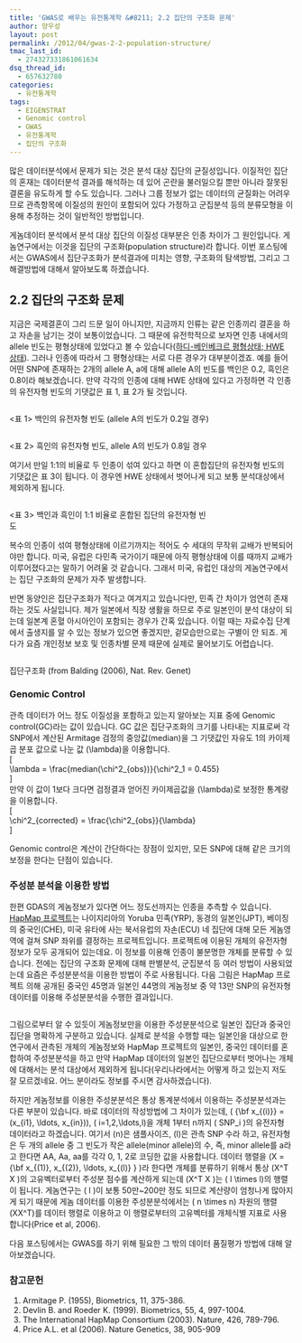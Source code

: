 ```yaml
---
title: 'GWAS로 배우는 유전통계학 &#8211; 2.2 집단의 구조화 문제'
author: 양우성
layout: post
permalink: /2012/04/gwas-2-2-population-structure/
tmac_last_id:
  - 274327331861061634
dsq_thread_id:
  - 657632780
categories:
  - 유전통계학
tags:
  - EIGENSTRAT
  - Genomic control
  - GWAS
  - 유전통계학
  - 집단의 구조화
---
```

많은 데이터분석에서 문제가 되는 것은 분석 대상 집단의 균질성입니다. 이질적인 집단의 혼재는 데이터분석 결과를 해석하는 데 있어 곤란을 불러일으킬 뿐만 아니라 잘못된 결론을 유도하게 할 수도 있습니다. 그러나 그룹 정보가 없는 데이터의 균질화는 어려우므로 관측항목에 이질성의 원인이 포함되어 있다 가정하고 군집분석 등의 분류모형을 이용해 추정하는 것이 일반적인 방법입니다.

게놈데이터 분석에서 분석 대상 집단의 이질성 대부분은 인종 차이가 그 원인입니다. 게놈연구에서는 이것을 집단의 구조화(population structure)라 합니다. 이번 포스팅에서는 GWAS에서 집단구조화가 분석결과에 미치는 영향, 구조화의 탐색방법, 그리고 그 해결방법에 대해서 알아보도록 하겠습니다.  

## 2.2 집단의 구조화 문제 

지금은 국제결혼이 그리 드문 일이 아니지만, 지금까지 인류는 같은 인종끼리 결혼을 하고 자손을 남기는 것이 보통이었습니다. 그 때문에 유전학적으로 보자면 인종 내에서의 allele 빈도는 평형상태에 있었다고 볼 수 있습니다([하디-베인베크르 평형상태; HWE 상태][1]). 그러나 인종에 따라서 그 평형상태는 서로 다른 경우가 대부분이겠죠. 예를 들어 어떤 SNP에 존재하는 2개의 allele A, a에 대해 allele A의 빈도를 백인은 0.2, 흑인은 0.8이라 해보겠습니다. 만약 각각의 인종에 대해 HWE 상태에 있다고 가정하면 각 인종의 유전자형 빈도의 기댓값은 표 1, 표 2가 될 것입니다.

<div id="attachment_2522" style="width: 360px" class="wp-caption aligncenter">
  <a href="http://i1.wp.com/wsyang.com/wp-content/uploads/2012/03/table1.png"><img src="http://i1.wp.com/wsyang.com/wp-content/uploads/2012/03/table1.png?resize=350%2C65" alt="" title="table3" class="size-full wp-image-2522" data-recalc-dims="1" /></a><p class="wp-caption-text">
    <표 1> 백인의 유전자형 빈도 (allele A의 빈도가 0.2일 경우)
  </p>
</div>

<div id="attachment_2521" style="width: 360px" class="wp-caption aligncenter">
  <a href="http://i1.wp.com/wsyang.com/wp-content/uploads/2012/03/table2.png"><img src="http://i1.wp.com/wsyang.com/wp-content/uploads/2012/03/table2.png?resize=350%2C51" alt="" title="table2" class="size-full wp-image-2521" data-recalc-dims="1" /></a><p class="wp-caption-text">
    <표 2> 흑인의 유전자형 빈도, allele A의 빈도가 0.8일 경우
  </p>
</div>

여기서 만일 1:1의 비율로 두 인종이 섞여 있다고 하면 이 혼합집단의 유전자형 빈도의 기댓값은 표 3이 됩니다. 이 경우엔 HWE 상태에서 벗어나게 되고 보통 분석대상에서 제외하게 됩니다.

<div id="attachment_2522" style="width: 360px" class="wp-caption aligncenter">
  <a href="http://i1.wp.com/wsyang.com/wp-content/uploads/2012/03/table3.png"><img src="http://i1.wp.com/wsyang.com/wp-content/uploads/2012/03/table3.png?resize=350%2C49" alt="" title="table3" class="size-full wp-image-2522" data-recalc-dims="1" /></a><p class="wp-caption-text">
    <표 3> 백인과 흑인이 1:1 비율로 혼합된 집단의 유전자형 빈도
  </p>
</div>

복수의 인종이 섞여 평형상태에 이르기까지는 적어도 수 세대의 무작위 교배가 반복되어야만 합니다. 미국, 유럽은 다민족 국가이기 때문에 아직 평형상태에 이를 때까지 교배가 이루어졌다고는 말하기 어려울 것 같습니다. 그래서 미국, 유럽인 대상의 게놈연구에서는 집단 구조화의 문제가 자주 발생합니다.

반면 동양인은 집단구조화가 적다고 여겨지고 있습니다만, 민족 간 차이가 엄연히 존재하는 것도 사실입니다. 제가 일본에서 직장 생활을 하므로 주로 일본인이 분석 대상이 되는데 일본계 혼혈 아시아인이 포함되는 경우가 간혹 있습니다. 이럴 때는 자료수집 단계에서 출생지를 알 수 있는 정보가 있으면 좋겠지만, 겉모습만으로는 구별이 안 되죠. 게다가 요즘 개인정보 보호 및 인종차별 문제 때문에 실제로 물어보기도 어렵습니다.

<div id="attachment_2598" style="width: 472px" class="wp-caption aligncenter">
  <a href="http://i2.wp.com/wsyang.com/wp-content/uploads/2012/04/structure.png"><img src="http://i2.wp.com/wsyang.com/wp-content/uploads/2012/04/structure.png?resize=462%2C280" alt="" title="structure" class="size-full wp-image-2598" data-recalc-dims="1" /></a><p class="wp-caption-text">
    집단구조화 (from Balding (2006), Nat. Rev. Genet)
  </p>
</div>

### Genomic Control 

관측 데이터가 어느 정도 이질성을 포함하고 있는지 알아보는 지표 중에 Genomic control(GC)라는 값이 있습니다. GC 값은 집단구조화의 크기를 나타내는 지표로써 각 SNP에서 계산된 Armitage 검정의 중앙값(median)을 그 기댓값인 자유도 1의 카이제곱 분포 값으로 나눈 값 \(\lambda\)을 이용합니다.  
\[  
\lambda = \frac{median(\chi^2\_{obs})}{\chi^2\_1 = 0.455}  
\]  
만약 이 값이 1보다 크다면 검정결과 얻어진 카이제곱값을 \(\lambda\)로 보정한 통계량을 이용합니다.  
\[  
\chi^2\_{corrected} = \frac{\chi^2\_{obs}}{\lambda}  
\]

Genomic control은 계산이 간단하다는 장점이 있지만, 모든 SNP에 대해 같은 크기의 보정을 한다는 단점이 있습니다.

### 주성분 분석을 이용한 방법 

한편 GDAS의 게놈정보가 있다면 어느 정도선까지는 인종을 추측할 수 있습니다. [HapMap 프로젝트][2]는 나이지리아의 Yoruba 민족(YRP), 동경의 일본인(JPT), 베이징의 중국인(CHE), 미국 유타에 사는 북서유럽의 자손(ECU) 네 집단에 대해 모든 게놈영역에 걸쳐 SNP 좌위를 결정하는 프로젝트입니다. 프로젝트에 이용된 개체의 유전자형 정보가 모두 공개되어 있는데요. 이 정보를 이용해 인종이 불분명한 개체를 분류할 수 있습니다. 전에는 집단의 구조화 문제에 대해 판별분석, 군집분석 등 여러 방법이 사용되었는데 요즘은 주성분분석을 이용한 방법이 주로 사용됩니다. 다음 그림은 HapMap 프로젝트 의해 공개된 중국인 45명과 일본인 44명의 게놈정보 중 약 13만 SNP의 유전자형 데이터를 이용해 주성분분석을 수행한 결과입니다.

[<img src="http://i0.wp.com/wsyang.com/wp-content/uploads/2012/03/figK-2.jpg?resize=450%2C450" alt="" title="figK-2" class="aligncenter size-full wp-image-2549" data-recalc-dims="1" />][3]

그림으로부터 알 수 있듯이 게놈정보만을 이용한 주성분분석으로 일본인 집단과 중국인 집단을 명확하게 구분하고 있습니다. 실제로 분석을 수행할 때는 일본인을 대상으로 한 연구에서 관측된 개체의 게놈정보와 HapMap 프로젝트의 일본인, 중국인 데이터를 혼합하여 주성분분석을 하고 만약 HapMap 데이터의 일본인 집단으로부터 벗어나는 개체에 대해서는 분석 대상에서 제외하게 됩니다(우리나라에서는 어떻게 하고 있는지 저도 잘 모르겠네요. 어느 분이라도 정보를 주시면 감사하겠습니다).

하지만 게놈정보를 이용한 주성분분석은 통상 통계분석에서 이용하는 주성분분석과는 다른 부분이 있습니다. 바로 데이터의 작성방법에 그 차이가 있는데, \( {\bf x\_{(i)}} = (x\_{i1}, \ldots, x\_{in})\), \( i=1,2,\ldots,l\)을 개체 1부터 n까지 \( SNP\_i \)의 유전자형 데이터라고 하겠습니다. 여기서 \(n\)은 샘플사이즈, \(l\)은 관측 SNP 수라 하고, 유전자형은 두 개의 allele 중 그 빈도가 작은 allele(minor allele)의 수, 즉, minor allele를 a라고 한다면 AA, Aa, aa를 각각 0, 1, 2로 코딩한 값을 사용합니다. 데이터 행렬을 \(X = {\bf x\_{(1)}, x\_{(2)}, \ldots, x_{(l)} } \)라 한다면 개체를 분류하기 위해서 통상 \(X^T X \)의 고유벡터로부터 주성분 점수를 계산하게 되는데 \(X^T X \)는 \( l \times l\)의 행렬이 됩니다. 게놈연구는 \( l \)이 보통 50만~200만 정도 되므로 계산량이 엄청나게 많아지게 되기 때문에 게놈 데이터를 이용한 주성분분석에서는 \( n \times n\) 차원의 행렬 \(XX^T\)를 데이터 행렬로 이용하고 이 행렬로부터의 고유벡터를 개체식별 지표로 사용합니다(Price et al, 2006).

다음 포스팅에서는 GWAS를 하기 위해 필요한 그 밖의 데이터 품질평가 방법에 대해 알아보겠습니다.

### 참고문헌 

1.  Armitage P. (1955), Biometrics, 11, 375-386. 
2.  Devlin B. and Roeder K. (1999). Biometrics, 55, 4, 997-1004. 
3.  The International HapMap Consortium (2003). Nature, 426, 789-796. 
4.  Price A.L. et al (2006). Nature Genetics, 38, 905-909

 [1]: http://wp.me/p1u7fk-DW
 [2]: http://www.hapmap.org
 [3]: http://i0.wp.com/wsyang.com/wp-content/uploads/2012/03/figK-2.jpg